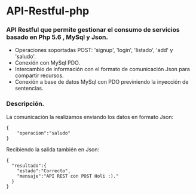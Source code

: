 # API-Restful-php
### API Restful que permite gestionar el consumo de servicios basado en Php 5.6 , MySql y Json.

- Operaciones soportadas POST: 'signup', 'login', 'listado', 'add' y 'saludo'.
- Conexión con MySql PDO.
- Intercambio de información con el formato de comunicación Json para compartir recursos.
- Conexión a base de datos MySql con PDO previniendo la inyección de sentencias.

### Descripción.

La comunicación la realizamos enviando los datos en formato Json:

```
{
	"operacion":"saludo"
}
```

Recibiendo la salida también en Json:

```
{
  "resultado":{
    "estado":"Correcto",
    "mensaje":"API REST con POST Holi :)."
  }
}
```
